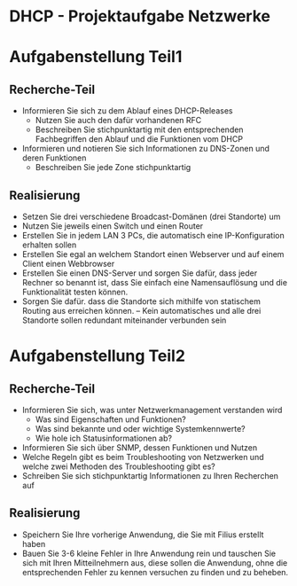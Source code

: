 # DHCP - Projektaufgabe Netzwerke

# Aufgabenstellung Teil1
## Recherche-Teil
- Informieren Sie sich zu dem Ablauf eines DHCP-Releases
    - Nutzen Sie auch den dafür vorhandenen RFC
    - Beschreiben Sie stichpunktartig mit den entsprechenden Fachbegriffen den Ablauf und die Funktionen vom DHCP
- Informieren und notieren Sie sich Informationen zu DNS-Zonen und deren Funktionen
    - Beschreiben Sie jede Zone stichpunktartig

## Realisierung
- Setzen Sie drei verschiedene Broadcast-Domänen (drei Standorte) um
- Nutzen Sie jeweils einen Switch und einen Router
- Erstellen Sie in jedem LAN 3 PCs, die automatisch eine IP-Konfiguration erhalten sollen
- Erstellen Sie egal an welchem Standort einen Webserver und auf einem Client einen Webbrowser
- Erstellen Sie einen DNS-Server und sorgen Sie dafür, dass jeder Rechner so benannt ist, dass Sie einfach eine Namensauflösung und die Funktionalität testen können.
- Sorgen Sie dafür. dass die Standorte sich mithilfe von statischem Routing aus erreichen können. – Kein automatisches und alle drei Standorte sollen redundant miteinander verbunden sein

# Aufgabenstellung Teil2
## Recherche-Teil
- Informieren Sie sich, was unter Netzwerkmanagement verstanden wird
    - Was sind Eigenschaften und Funktionen?
    - Was sind bekannte und oder wichtige Systemkennwerte?
    - Wie hole ich Statusinformationen ab?
- Informieren Sie sich über SNMP, dessen Funktionen und Nutzen
- Welche Regeln gibt es beim Troubleshooting von Netzwerken und welche zwei Methoden des Troubleshooting gibt es?
- Schreiben Sie sich stichpunktartig Informationen zu Ihren Recherchen auf
## Realisierung
- Speichern Sie Ihre vorherige Anwendung, die Sie mit Filius erstellt haben
- Bauen Sie 3-6 kleine Fehler in Ihre Anwendung rein und tauschen Sie sich mit Ihren Mitteilnehmern aus, diese sollen die Anwendung, ohne die entsprechenden Fehler zu kennen versuchen zu finden und zu beheben.